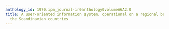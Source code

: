 ```yaml
---
anthology_id: 1970.ipm_journal-ir0anthology0volumeA6A2.0
title: A user-oriented information system, operational on a regional basis within
  the Scandinavian countries
---
```

